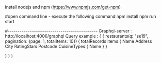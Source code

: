 install nodejs and npm (https://www.npmjs.com/get-npm)

#open command line - execute the following command
npm install 
npm run start 

#----------------------------------------------
Graphql-server :  http://localhost:4000/graphql
Query example : 
{
 {
  restaurants(q: "se19", pagination: {page: 1, totalItems: 10}) {
   totalRecords
   items {
     Name
     Address
     City
     RatingStars
     Postcode
     CuisineTypes {
       Name
     }
   }
   
  }
 }
}